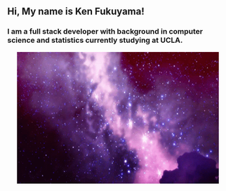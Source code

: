 ## Hi, My name is Ken Fukuyama!

### I am a full stack developer with background in computer science and statistics currently studying at UCLA.

<p align="center" style="border: 5px red;">
  <img width="460" height="300" src="space.gif" alt="space img">
</p>

<!--
**kenfukuyama/kenfukuyama** is a ✨ _special_ ✨ repository because its `README.md` (this file) appears on your GitHub profile.

Here are some ideas to get you started:

- 🔭 I’m currently working on ...
- 🌱 I’m currently learning ...
- 👯 I’m looking to collaborate on ...
- 🤔 I’m looking for help with ...
- 💬 Ask me about ...
- 📫 How to reach me: ...
- 😄 Pronouns: ...
- ⚡ Fun fact: ...
-->
